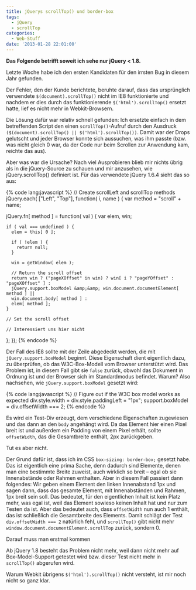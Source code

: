 ```yaml
---
title: jQuerys scrollTop() und border-box
tags:
  - jQuery
  - scrollTop
categories:
  - Web-Stuff
date: '2013-01-28 22:01:00'
---
```


**Das Folgende betrifft soweit ich sehe nur jQuery &lt; 1.8.**

Letzte Woche habe ich den ersten Kandidaten für den irrsten Bug in diesem Jahr gefunden.

Der Fehler, den der Kunde berichtete, beruhte darauf, dass das ursprünglich verwendete `$(document).scrollTop()` nicht im IE8 funktionierte und nachdem er dies durch das funktionierende `$('html').scrollTop()` ersetzt hatte, lief es nicht mehr in Webkit-Browsern.

Die Lösung dafür war relativ schnell gefunden: Ich ersetzte einfach in dem betreffenden Script den einen `scrollTop()`-Aufruf durch den Ausdruck `($(document).scrollTop() || $('html').scrollTop())`. Damit war der Drops gelutscht und jeder Browser konnte sich aussuchen, was ihm passte (bzw. was nicht gleich 0 war, da der Code nur beim Scrollen zur Anwendung kam, reichte das aus).

Aber was war die Ursache? Nach viel Ausprobieren blieb mir nichts übrig als in die jQuery-Source zu schauen und mir anzusehen, wie jQuery.scrollTop() definiert ist. Für das verwendete jQuery 1.6.4 sieht das so aus:

{% code lang:javascript %}
// Create scrollLeft and scrollTop methods
jQuery.each( ["Left", "Top"], function( i, name ) {
  var method = "scroll" + name;

  jQuery.fn[ method ] = function( val ) {
    var elem, win;

    if ( val === undefined ) {
      elem = this[ 0 ];

      if ( !elem ) {
        return null;
      }

      win = getWindow( elem );

      // Return the scroll offset
      return win ? ("pageXOffset" in win) ? win[ i ? "pageYOffset" : "pageXOffset" ] :
      jQuery.support.boxModel &amp;&amp; win.document.documentElement[ method ] ||
      win.document.body[ method ] :
      elem[ method ];
    }

    // Set the scroll offset

    // Interessiert uns hier nicht
  };
});
{% endcode %}

Der Fall des IE8 sollte mit der Zeile abgedeckt werden, die mit `jQuery.support.boxModel` beginnt. Diese Eigenschaft dient eigentlich dazu, zu überprüfen, ob das W3C-Box-Modell vom Browser unterstützt wird. Das Problem ist, in diesem Fall gibt sie `false` zurück, obwohl das Dokument in Ordnung ist und der Browser sich im Standardmodus befindet. Warum? Also nachsehen, wie `jQuery.support.boxModel` gesetzt wird:

{% code lang:javascript %}
// Figure out if the W3C box model works as expected
div.style.width = div.style.paddingLeft = "1px";
support.boxModel = div.offsetWidth === 2;
{% endcode %}

Es wird ein Test-Div erzeugt, dem verschiedene Eigenschaften zugewiesen und das dann an den `body` angehängt wird. Da das Element hier einen Pixel breit ist und außerdem ein Padding von einem Pixel erhält, sollte `offsetWidth`, das die Gesamtbreite enthält, 2px zurückgeben.

Tut es aber nicht.

Der Grund dafür ist, dass ich im CSS `box-sizing: border-box;` gesetzt habe. Das ist eigentlich eine prima Sache, denn dadurch sind Elemente, denen man eine bestimmte Breite zuweist, auch wirklich so breit &ndash; egal ob sie Innenabstände oder Rahmen enthalten. Aber in diesem Fall passiert dann folgendes: Wir geben einem Element den linken Innenabstand 1px und sagen dann, dass das gesamte Element, mit Innenabständen und Rahmen, 1px breit sein soll. Das bedeutet, für den eigentlichen Inhalt ist kein Platz mehr, was egal ist, weil das Element sowieso keinen Inhalt hat und nur zum Testen da ist. Aber das bedeutet auch, dass `offsetWidth` nun auch 1 enthält, das ist schließlich die Gesamtbreite des Elements. Damit schlägt der Test `div.offsetWidth === 2` natürlich fehl, und `scrollTop()` gibt nicht mehr `window.document.documentElement.scrollTop` zurück, sondern 0.

Darauf muss man erstmal kommen

Ab jQuery 1.8 besteht das Problem nicht mehr, weil dann nicht mehr auf Box-Model-Support getestet wird bzw. dieser Test nicht mehr in `scrollTop()` abgerufen wird.

Warum Webkit übrigens `$('html').scrollTop()` nicht versteht, ist mir noch nicht so ganz klar.
